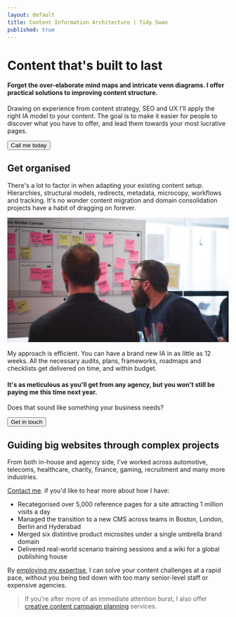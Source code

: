```yaml
---
layout: default
title: Content Information Architecture | Tidy Swan
published: true
---
```

# Content that's built to last

#### Forget the over-elaborate mind maps and intricate venn diagrams. I offer practical solutions to improving content structure.

Drawing on experience from content strategy, SEO and UX I'll apply the right IA model to your content. The goal is to make it easier for people to discover what you have to offer, and lead them towards your most lucrative pages.

<a href="/contact"><button class="button">Call me today</button></a>

## Get organised

There's a lot to factor in when adapting your existing content setup. Hierarchies, structural models, redirects, metadata, microcopy, workflows and tracking. It's no wonder content migration and domain consolidation projects have a habit of dragging on forever.

![ia.jpg](/assets/img/ia.jpg)

My approach is efficient. You can have a brand new IA in as little as 12 weeks. All the necessary audits, plans, frameworks, roadmaps and checklists get delivered on time, and within budget.

#### It's as meticulous as you'll get from any agency, but you won't still be paying me this time next year.

Does that sound like something your business needs?

<a href="/contact"><button class="button">Get in touch</button></a>

## Guiding big websites through complex projects

From both in-house and agency side, I’ve worked across automotive, telecoms, healthcare, charity, finance, gaming, recruitment and many more industries.

[Contact me](/contact). if you'd like to hear more about how I have:

- Recategorised over 5,000 reference pages for a site attracting 1 million visits a day
- Managed the transition to a new CMS across teams in Boston, London, Berlin and Hyderabad
- Merged six distintive product microsites under a single umbrella brand domain
- Delivered real-world scenario training sessions and a wiki for a global publishing house

By [employing my expertise](/contact), I can solve your content challenges at a rapid pace, without you being tied down with too many senior-level staff or expensive agencies.

> If you're after more of an immediate attention burst, I also offer [creative content campaign planning](/consultancy/creative-content-marketing) services.
